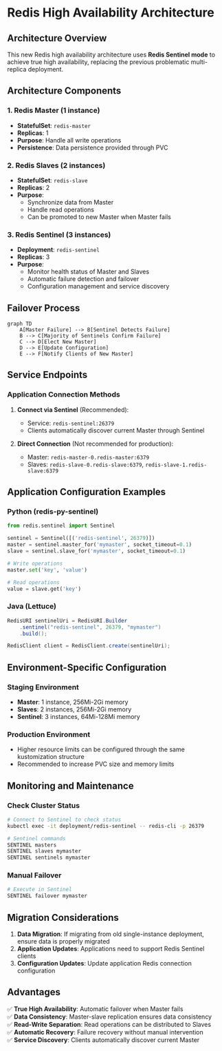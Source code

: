 # Redis High Availability Architecture

## Architecture Overview

This new Redis high availability architecture uses **Redis Sentinel mode** to achieve true high availability, replacing the previous problematic multi-replica deployment.

## Architecture Components

### 1. Redis Master (1 instance)
- **StatefulSet**: `redis-master`
- **Replicas**: 1
- **Purpose**: Handle all write operations
- **Persistence**: Data persistence provided through PVC

### 2. Redis Slaves (2 instances)
- **StatefulSet**: `redis-slave`
- **Replicas**: 2
- **Purpose**: 
  - Synchronize data from Master
  - Handle read operations
  - Can be promoted to new Master when Master fails

### 3. Redis Sentinel (3 instances)
- **Deployment**: `redis-sentinel`
- **Replicas**: 3
- **Purpose**:
  - Monitor health status of Master and Slaves
  - Automatic failure detection and failover
  - Configuration management and service discovery

## Failover Process

```mermaid
graph TD
    A[Master Failure] --> B[Sentinel Detects Failure]
    B --> C[Majority of Sentinels Confirm Failure]
    C --> D[Elect New Master]
    D --> E[Update Configuration]
    E --> F[Notify Clients of New Master]
```

## Service Endpoints

### Application Connection Methods
1. **Connect via Sentinel** (Recommended):
   - Service: `redis-sentinel:26379`
   - Clients automatically discover current Master through Sentinel

2. **Direct Connection** (Not recommended for production):
   - Master: `redis-master-0.redis-master:6379`
   - Slaves: `redis-slave-0.redis-slave:6379`, `redis-slave-1.redis-slave:6379`

## Application Configuration Examples

### Python (redis-py-sentinel)
```python
from redis.sentinel import Sentinel

sentinel = Sentinel([('redis-sentinel', 26379)])
master = sentinel.master_for('mymaster', socket_timeout=0.1)
slave = sentinel.slave_for('mymaster', socket_timeout=0.1)

# Write operations
master.set('key', 'value')

# Read operations
value = slave.get('key')
```

### Java (Lettuce)
```java
RedisURI sentinelUri = RedisURI.Builder
    .sentinel("redis-sentinel", 26379, "mymaster")
    .build();

RedisClient client = RedisClient.create(sentinelUri);
```

## Environment-Specific Configuration

### Staging Environment
- **Master**: 1 instance, 256Mi-2Gi memory
- **Slaves**: 2 instances, 256Mi-2Gi memory  
- **Sentinel**: 3 instances, 64Mi-128Mi memory

### Production Environment
- Higher resource limits can be configured through the same kustomization structure
- Recommended to increase PVC size and memory limits

## Monitoring and Maintenance

### Check Cluster Status
```bash
# Connect to Sentinel to check status
kubectl exec -it deployment/redis-sentinel -- redis-cli -p 26379

# Sentinel commands
SENTINEL masters
SENTINEL slaves mymaster
SENTINEL sentinels mymaster
```

### Manual Failover
```bash
# Execute in Sentinel
SENTINEL failover mymaster
```

## Migration Considerations

1. **Data Migration**: If migrating from old single-instance deployment, ensure data is properly migrated
2. **Application Updates**: Applications need to support Redis Sentinel clients
3. **Configuration Updates**: Update application Redis connection configuration

## Advantages

✅ **True High Availability**: Automatic failover when Master fails  
✅ **Data Consistency**: Master-slave replication ensures data consistency  
✅ **Read-Write Separation**: Read operations can be distributed to Slaves  
✅ **Automatic Recovery**: Failure recovery without manual intervention  
✅ **Service Discovery**: Clients automatically discover current Master
